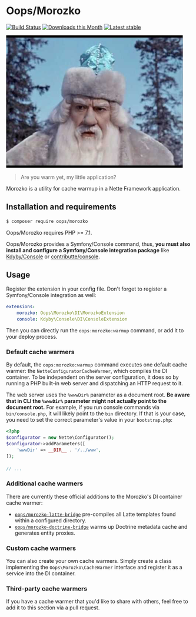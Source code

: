 # Oops/Morozko

[![Build Status](https://img.shields.io/travis/o2ps/Morozko.svg)](https://travis-ci.org/o2ps/Morozko)
[![Downloads this Month](https://img.shields.io/packagist/dm/oops/morozko.svg)](https://packagist.org/packages/oops/morozko)
[![Latest stable](https://img.shields.io/packagist/v/oops/morozko.svg)](https://packagist.org/packages/oops/morozko)

![Morozko, the impersonation of frost from a 1964 Soviet movie](morozko.jpg)

> Are you warm yet, my little application?

Morozko is a utility for cache warmup in a Nette Framework application.


## Installation and requirements

```bash
$ composer require oops/morozko
```

Oops/Morozko requires PHP >= 7.1.

Oops/Morozko provides a Symfony/Console command, thus, **you must also install and configure a Symfony/Console integration package** like [Kdyby/Console](https://github.com/Kdyby/Console) or [contributte/console](https://github.com/contributte/console).


## Usage

Register the extension in your config file. Don't forget to register a Symfony/Console integration as well:

```yaml
extensions:
    morozko: Oops\Morozko\DI\MorozkoExtension
    console: Kdyby\Console\DI\ConsoleExtension
```

Then you can directly run the `oops:morozko:warmup` command, or add it to your deploy process.


### Default cache warmers

By default, the `oops:morozko:warmup` command executes one default cache warmer: the `NetteConfiguratorCacheWarmer`, which compiles the DI container. To be independent on the server configuration, it does so by running a PHP built-in web server and dispatching an HTTP request to it.

The web server uses the `%wwwDir%` parameter as a document root. **Be aware that in CLI the `%wwwDir%` parameter might not actually point to the document root.** For example, if you run console commands via `bin/console.php`, it will likely point to the `bin` directory.
If that is your case, you need to set the correct parameter's value in your `bootstrap.php`:

```php
<?php
$configurator = new Nette\Configurator();
$configurator->addParameters([
    'wwwDir' => __DIR__ . '/../www',    
]);

// ...
```


### Additional cache warmers

There are currently these official additions to the Morozko's DI container cache warmer:

- [`oops/morozko-latte-bridge`](https://github.com/o2ps/MorozkoLatteBridge) pre-compiles all Latte templates found within a configured directory.
- [`oops/morozko-doctrine-bridge`](https://github.com/o2ps/MorozkoDoctrineBridge) warms up Doctrine metadata cache and generates entity proxies.


### Custom cache warmers

You can also create your own cache warmers. Simply create a class implementing the `Oops\Morozko\CacheWarmer` interface and register it as a service into the DI container.


### Third-party cache warmers

If you have a cache warmer that you'd like to share with others, feel free to add it to this section via a pull request.
